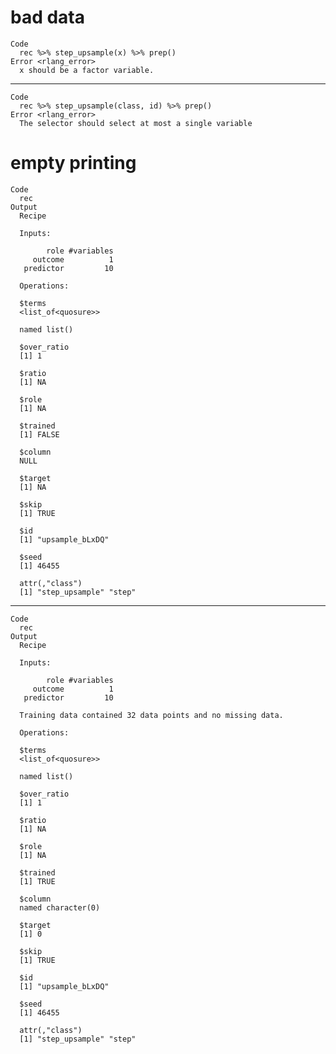 # bad data

    Code
      rec %>% step_upsample(x) %>% prep()
    Error <rlang_error>
      x should be a factor variable.

---

    Code
      rec %>% step_upsample(class, id) %>% prep()
    Error <rlang_error>
      The selector should select at most a single variable

# empty printing

    Code
      rec
    Output
      Recipe
      
      Inputs:
      
            role #variables
         outcome          1
       predictor         10
      
      Operations:
      
      $terms
      <list_of<quosure>>
      
      named list()
      
      $over_ratio
      [1] 1
      
      $ratio
      [1] NA
      
      $role
      [1] NA
      
      $trained
      [1] FALSE
      
      $column
      NULL
      
      $target
      [1] NA
      
      $skip
      [1] TRUE
      
      $id
      [1] "upsample_bLxDQ"
      
      $seed
      [1] 46455
      
      attr(,"class")
      [1] "step_upsample" "step"         

---

    Code
      rec
    Output
      Recipe
      
      Inputs:
      
            role #variables
         outcome          1
       predictor         10
      
      Training data contained 32 data points and no missing data.
      
      Operations:
      
      $terms
      <list_of<quosure>>
      
      named list()
      
      $over_ratio
      [1] 1
      
      $ratio
      [1] NA
      
      $role
      [1] NA
      
      $trained
      [1] TRUE
      
      $column
      named character(0)
      
      $target
      [1] 0
      
      $skip
      [1] TRUE
      
      $id
      [1] "upsample_bLxDQ"
      
      $seed
      [1] 46455
      
      attr(,"class")
      [1] "step_upsample" "step"         

